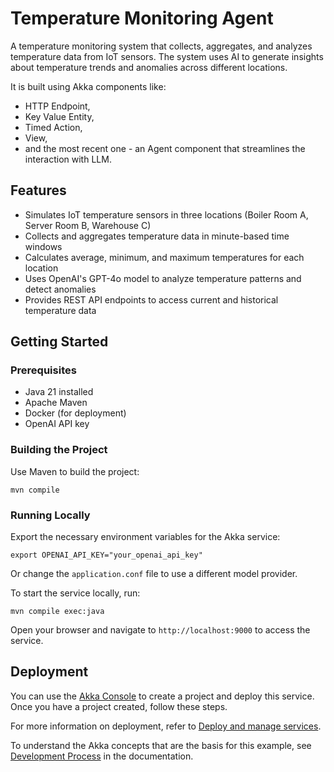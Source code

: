 # Temperature Monitoring Agent

A temperature monitoring system that collects, aggregates, and analyzes temperature data from IoT sensors. The 
system uses AI to generate insights about temperature trends and anomalies across different locations.

It is built using Akka components like:
 - HTTP Endpoint,
 - Key Value Entity,
 - Timed Action,
 - View,
 - and the most recent one - an Agent component that streamlines the interaction with LLM.

## Features

- Simulates IoT temperature sensors in three locations (Boiler Room A, Server Room B, Warehouse C)
- Collects and aggregates temperature data in minute-based time windows
- Calculates average, minimum, and maximum temperatures for each location
- Uses OpenAI's GPT-4o model to analyze temperature patterns and detect anomalies
- Provides REST API endpoints to access current and historical temperature data


## Getting Started

### Prerequisites

- Java 21 installed
- Apache Maven
- Docker (for deployment)
- OpenAI API key

### Building the Project

Use Maven to build the project:

```shell
mvn compile
```

### Running Locally

Export the necessary environment variables for the Akka service:

```shell
export OPENAI_API_KEY="your_openai_api_key"
```

Or change the `application.conf` file to use a different model provider.

To start the service locally, run:

```shell
mvn compile exec:java
```

Open your browser and navigate to `http://localhost:9000` to access the service.

## Deployment

You can use the [Akka Console](https://console.akka.io) to create a project and deploy this service. Once you have a project created, follow these steps.

For more information on deployment, refer to [Deploy and manage services](https://doc.akka.io/operations/services/deploy-service.html).

To understand the Akka concepts that are the basis for this example, see [Development Process](https://doc.akka.io/concepts/development-process.html) in the documentation.
